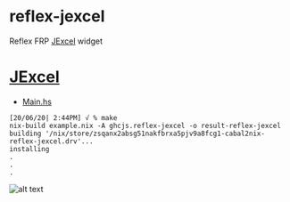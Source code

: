# reflex-jexcel
Reflex FRP [JExcel] widget
# [JExcel]
- [Main.hs](./reflex-jexcel/app/Main.hs)
~~~ shell
[20/06/20| 2:44PM] √ % make
nix-build example.nix -A ghcjs.reflex-jexcel -o result-reflex-jexcel
building '/nix/store/zsqanx2absg51nakfbrxa5pjv9a8fcg1-cabal2nix-reflex-jexcel.drv'...
installing
.
.
.
~~~
![alt text][jexcel_gif]

[JExcel]: https://bossanova.uk/jexcel/v2/
[jexcel_gif]: https://media.giphy.com/media/YSY5IbCmhhGQJQSyAh/giphy.gif

